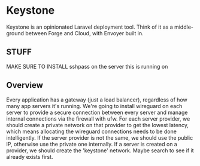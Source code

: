 # Keystone

Keystone is an opinionated Laravel deployment tool. Think of it as a middle-ground between Forge and Cloud, with Envoyer built in.

## STUFF

MAKE SURE TO INSTALL sshpass on the server this is running on

## Overview

Every application has a gateway (just a load balancer), regardless of how many app servers it's running.
We're going to install wireguard on each server to provide a secure connection between every server and manage internal connections via the firewall with ufw.
For each server provider, we should create a private network on that provider to get the lowest latency, which means allocating the wireguard connections needs to be done intelligently. If the server provider is not the same, we should use the public IP, otherwise use the private one internally.
If a server is created on a provider, we should create the 'keystone' network. Maybe search to see if it already exists first.

